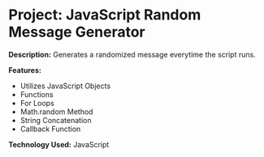 # Project: JavaScript Random Message Generator

**Description:** Generates a randomized message everytime the script runs.

**Features:** 
- Utilizes JavaScript Objects
- Functions
- For Loops
- Math.random Method
- String Concatenation
- Callback Function

**Technology Used:** JavaScript

